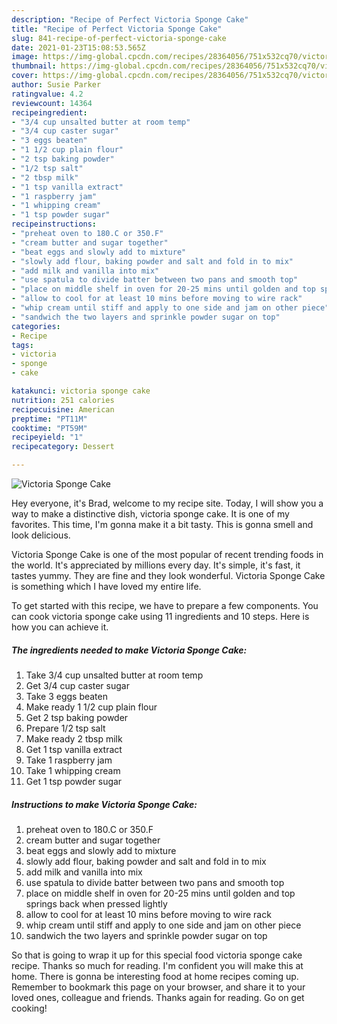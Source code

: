 ```yaml
---
description: "Recipe of Perfect Victoria Sponge Cake"
title: "Recipe of Perfect Victoria Sponge Cake"
slug: 841-recipe-of-perfect-victoria-sponge-cake
date: 2021-01-23T15:08:53.565Z
image: https://img-global.cpcdn.com/recipes/28364056/751x532cq70/victoria-sponge-cake-recipe-main-photo.jpg
thumbnail: https://img-global.cpcdn.com/recipes/28364056/751x532cq70/victoria-sponge-cake-recipe-main-photo.jpg
cover: https://img-global.cpcdn.com/recipes/28364056/751x532cq70/victoria-sponge-cake-recipe-main-photo.jpg
author: Susie Parker
ratingvalue: 4.2
reviewcount: 14364
recipeingredient:
- "3/4 cup unsalted butter at room temp"
- "3/4 cup caster sugar"
- "3 eggs beaten"
- "1 1/2 cup plain flour"
- "2 tsp baking powder"
- "1/2 tsp salt"
- "2 tbsp milk"
- "1 tsp vanilla extract"
- "1 raspberry jam"
- "1 whipping cream"
- "1 tsp powder sugar"
recipeinstructions:
- "preheat oven to 180.C or 350.F"
- "cream butter and sugar together"
- "beat eggs and slowly add to mixture"
- "slowly add flour, baking powder and salt and fold in to mix"
- "add milk and vanilla into mix"
- "use spatula to divide batter between two pans and smooth top"
- "place on middle shelf in oven for 20-25 mins until golden and top springs back when pressed lightly"
- "allow to cool for at least 10 mins before moving to wire rack"
- "whip cream until stiff and apply to one side and jam on other piece"
- "sandwich the two layers and sprinkle powder sugar on top"
categories:
- Recipe
tags:
- victoria
- sponge
- cake

katakunci: victoria sponge cake 
nutrition: 251 calories
recipecuisine: American
preptime: "PT11M"
cooktime: "PT59M"
recipeyield: "1"
recipecategory: Dessert

---
```



![Victoria Sponge Cake](https://img-global.cpcdn.com/recipes/28364056/751x532cq70/victoria-sponge-cake-recipe-main-photo.jpg)

Hey everyone, it's Brad, welcome to my recipe site. Today, I will show you a way to make a distinctive dish, victoria sponge cake. It is one of my favorites. This time, I'm gonna make it a bit tasty. This is gonna smell and look delicious.

Victoria Sponge Cake is one of the most popular of recent trending foods in the world. It's appreciated by millions every day. It's simple, it's fast, it tastes yummy. They are fine and they look wonderful. Victoria Sponge Cake is something which I have loved my entire life.




To get started with this recipe, we have to prepare a few components. You can cook victoria sponge cake using 11 ingredients and 10 steps. Here is how you can achieve it.

<!--inarticleads1-->

##### The ingredients needed to make Victoria Sponge Cake:

1. Take 3/4 cup unsalted butter at room temp
1. Get 3/4 cup caster sugar
1. Take 3 eggs beaten
1. Make ready 1 1/2 cup plain flour
1. Get 2 tsp baking powder
1. Prepare 1/2 tsp salt
1. Make ready 2 tbsp milk
1. Get 1 tsp vanilla extract
1. Take 1 raspberry jam
1. Take 1 whipping cream
1. Get 1 tsp powder sugar




<!--inarticleads2-->

##### Instructions to make Victoria Sponge Cake:

1. preheat oven to 180.C or 350.F
1. cream butter and sugar together
1. beat eggs and slowly add to mixture
1. slowly add flour, baking powder and salt and fold in to mix
1. add milk and vanilla into mix
1. use spatula to divide batter between two pans and smooth top
1. place on middle shelf in oven for 20-25 mins until golden and top springs back when pressed lightly
1. allow to cool for at least 10 mins before moving to wire rack
1. whip cream until stiff and apply to one side and jam on other piece
1. sandwich the two layers and sprinkle powder sugar on top




So that is going to wrap it up for this special food victoria sponge cake recipe. Thanks so much for reading. I'm confident you will make this at home. There is gonna be interesting food at home recipes coming up. Remember to bookmark this page on your browser, and share it to your loved ones, colleague and friends. Thanks again for reading. Go on get cooking!
